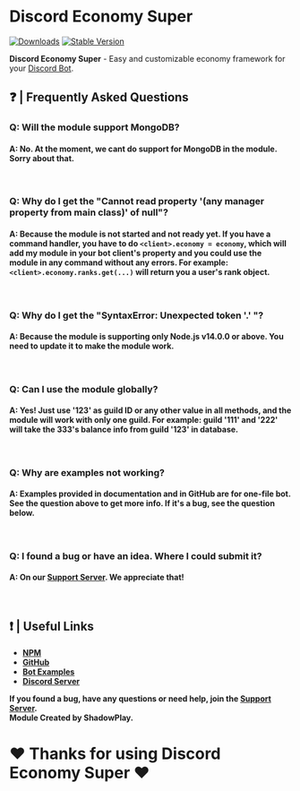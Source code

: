 # Discord Economy Super

[![Downloads](https://img.shields.io/npm/dt/discord-economy-super?style=for-the-badge)](https://www.npmjs.com/package/discord-economy-super)
[![Stable Version](https://img.shields.io/npm/v/discord-economy-super?style=for-the-badge)](https://www.npmjs.com/package/discord-economy-super)

<b>Discord Economy Super</b> - Easy and customizable economy framework for your [Discord Bot](https://discord.js.org/#/).

## ❓ | Frequently Asked Questions

### Q: Will the module support MongoDB?
#### A: No. At the moment, we cant do support for MongoDB in the module. Sorry about that.
<br>

### Q: Why do I get the "Cannot read property '(any manager property from main class)' of null"?
#### A: Because the module is not started and not ready yet. If you have a command handler, you have to do `<client>.economy = economy`, which will add my module in your bot client's property and you could use the module in any command without any errors. For example: `<client>.economy.ranks.get(...)` will return you a user's rank object.
<br>

### Q: Why do I get the "SyntaxError: Unexpected token '.' "?
#### A: Because the module is supporting only Node.js v14.0.0 or above. You need to update it to make the module work.
<br>

### Q: Can I use the module globally?
#### A: Yes! Just use '123' as guild ID or any other value in all methods, and the module will work with only one guild. For example: guild '111' and '222' will take the 333's balance info from guild '123' in database.

<br>

### Q: Why are examples not working?
#### A: Examples provided in documentation and in GitHub are for one-file bot. See the question above to get more info. If it's a bug, see the question below.
<br>

### Q: I found a bug or have an idea. Where I could submit it?
#### A: On our [Support Server](https://discord.gg/4pWKq8vUnb). We appreciate that!
<br>

## ❗ | Useful Links
<ul>
<li><b><a href = "https://www.npmjs.com/package/discord-economy-super">NPM</a></b></li>
<li><b><a href = "https://github.com/shadowplay1/discord-economy-super">GitHub</a></b></li>
<li><b><a href = "https://github.com/shadowplay1/discord-economy-super/tree/main/examples">Bot Examples</a></b></li>
<li><b><a href = "https://discord.gg/4pWKq8vUnb">Discord Server</a></b></li>
</ul>
<b>If you found a bug, have any questions or need help, join the <a href = "https://discord.gg/4pWKq8vUnb">Support Server</a>.</b>
<br>
<b>Module Created by ShadowPlay.</b>

# ❤️ Thanks for using Discord Economy Super ❤️